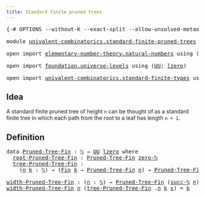 ```yaml
---
title: Standard finite pruned trees
---
```


<pre class="Agda"><a id="54" class="Symbol">{-#</a> <a id="58" class="Keyword">OPTIONS</a> <a id="66" class="Pragma">--without-K</a> <a id="78" class="Pragma">--exact-split</a> <a id="92" class="Pragma">--allow-unsolved-metas</a> <a id="115" class="Symbol">#-}</a>

<a id="120" class="Keyword">module</a> <a id="127" href="univalent-combinatorics.standard-finite-pruned-trees.html" class="Module">univalent-combinatorics.standard-finite-pruned-trees</a> <a id="180" class="Keyword">where</a>

<a id="187" class="Keyword">open</a> <a id="192" class="Keyword">import</a> <a id="199" href="elementary-number-theory.natural-numbers.html" class="Module">elementary-number-theory.natural-numbers</a> <a id="240" class="Keyword">using</a> <a id="246" class="Symbol">(</a><a id="247" href="elementary-number-theory.natural-numbers.html#1444" class="Datatype">ℕ</a><a id="248" class="Symbol">;</a> <a id="250" href="elementary-number-theory.natural-numbers.html#1465" class="InductiveConstructor">zero-ℕ</a><a id="256" class="Symbol">;</a> <a id="258" href="elementary-number-theory.natural-numbers.html#1478" class="InductiveConstructor">succ-ℕ</a><a id="264" class="Symbol">)</a>

<a id="267" class="Keyword">open</a> <a id="272" class="Keyword">import</a> <a id="279" href="foundation.universe-levels.html" class="Module">foundation.universe-levels</a> <a id="306" class="Keyword">using</a> <a id="312" class="Symbol">(</a><a id="313" href="foundation-core.universe-levels.html#222" class="Primitive">UU</a><a id="315" class="Symbol">;</a> <a id="317" href="Agda.Primitive.html#764" class="Primitive">lzero</a><a id="322" class="Symbol">)</a>

<a id="325" class="Keyword">open</a> <a id="330" class="Keyword">import</a> <a id="337" href="univalent-combinatorics.standard-finite-types.html" class="Module">univalent-combinatorics.standard-finite-types</a> <a id="383" class="Keyword">using</a> <a id="389" class="Symbol">(</a><a id="390" href="univalent-combinatorics.standard-finite-types.html#2149" class="Function">Fin</a><a id="393" class="Symbol">)</a>
</pre>
## Idea

A standard finite pruned tree of height `n` can be thought of as a standard finite tree in which each path from the root to a leaf has length `n + 1`.

## Definition

<pre class="Agda"><a id="584" class="Keyword">data</a> <a id="Pruned-Tree-Fin"></a><a id="589" href="univalent-combinatorics.standard-finite-pruned-trees.html#589" class="Datatype">Pruned-Tree-Fin</a> <a id="605" class="Symbol">:</a> <a id="607" href="elementary-number-theory.natural-numbers.html#1444" class="Datatype">ℕ</a> <a id="609" class="Symbol">→</a> <a id="611" href="foundation-core.universe-levels.html#222" class="Primitive">UU</a> <a id="614" href="Agda.Primitive.html#764" class="Primitive">lzero</a> <a id="620" class="Keyword">where</a>
  <a id="Pruned-Tree-Fin.root-Pruned-Tree-Fin"></a><a id="628" href="univalent-combinatorics.standard-finite-pruned-trees.html#628" class="InductiveConstructor">root-Pruned-Tree-Fin</a> <a id="649" class="Symbol">:</a> <a id="651" href="univalent-combinatorics.standard-finite-pruned-trees.html#589" class="Datatype">Pruned-Tree-Fin</a> <a id="667" href="elementary-number-theory.natural-numbers.html#1465" class="InductiveConstructor">zero-ℕ</a>
  <a id="Pruned-Tree-Fin.tree-Pruned-Tree-Fin"></a><a id="676" href="univalent-combinatorics.standard-finite-pruned-trees.html#676" class="InductiveConstructor">tree-Pruned-Tree-Fin</a> <a id="697" class="Symbol">:</a>
    <a id="703" class="Symbol">(</a><a id="704" href="univalent-combinatorics.standard-finite-pruned-trees.html#704" class="Bound">n</a> <a id="706" href="univalent-combinatorics.standard-finite-pruned-trees.html#706" class="Bound">k</a> <a id="708" class="Symbol">:</a> <a id="710" href="elementary-number-theory.natural-numbers.html#1444" class="Datatype">ℕ</a><a id="711" class="Symbol">)</a> <a id="713" class="Symbol">→</a> <a id="715" class="Symbol">(</a><a id="716" href="univalent-combinatorics.standard-finite-types.html#2149" class="Function">Fin</a> <a id="720" href="univalent-combinatorics.standard-finite-pruned-trees.html#706" class="Bound">k</a> <a id="722" class="Symbol">→</a> <a id="724" href="univalent-combinatorics.standard-finite-pruned-trees.html#589" class="Datatype">Pruned-Tree-Fin</a> <a id="740" href="univalent-combinatorics.standard-finite-pruned-trees.html#704" class="Bound">n</a><a id="741" class="Symbol">)</a> <a id="743" class="Symbol">→</a> <a id="745" href="univalent-combinatorics.standard-finite-pruned-trees.html#589" class="Datatype">Pruned-Tree-Fin</a> <a id="761" class="Symbol">(</a><a id="762" href="elementary-number-theory.natural-numbers.html#1478" class="InductiveConstructor">succ-ℕ</a> <a id="769" href="univalent-combinatorics.standard-finite-pruned-trees.html#704" class="Bound">n</a><a id="770" class="Symbol">)</a>

<a id="width-Pruned-Tree-Fin"></a><a id="773" href="univalent-combinatorics.standard-finite-pruned-trees.html#773" class="Function">width-Pruned-Tree-Fin</a> <a id="795" class="Symbol">:</a> <a id="797" class="Symbol">(</a><a id="798" href="univalent-combinatorics.standard-finite-pruned-trees.html#798" class="Bound">n</a> <a id="800" class="Symbol">:</a> <a id="802" href="elementary-number-theory.natural-numbers.html#1444" class="Datatype">ℕ</a><a id="803" class="Symbol">)</a> <a id="805" class="Symbol">→</a> <a id="807" href="univalent-combinatorics.standard-finite-pruned-trees.html#589" class="Datatype">Pruned-Tree-Fin</a> <a id="823" class="Symbol">(</a><a id="824" href="elementary-number-theory.natural-numbers.html#1478" class="InductiveConstructor">succ-ℕ</a> <a id="831" href="univalent-combinatorics.standard-finite-pruned-trees.html#798" class="Bound">n</a><a id="832" class="Symbol">)</a> <a id="834" class="Symbol">→</a> <a id="836" href="elementary-number-theory.natural-numbers.html#1444" class="Datatype">ℕ</a>
<a id="838" href="univalent-combinatorics.standard-finite-pruned-trees.html#773" class="Function">width-Pruned-Tree-Fin</a> <a id="860" href="univalent-combinatorics.standard-finite-pruned-trees.html#860" class="Bound">n</a> <a id="862" class="Symbol">(</a><a id="863" href="univalent-combinatorics.standard-finite-pruned-trees.html#676" class="InductiveConstructor">tree-Pruned-Tree-Fin</a> <a id="884" class="DottedPattern Symbol">.</a><a id="885" href="univalent-combinatorics.standard-finite-pruned-trees.html#860" class="DottedPattern Bound">n</a> <a id="887" href="univalent-combinatorics.standard-finite-pruned-trees.html#887" class="Bound">k</a> <a id="889" href="univalent-combinatorics.standard-finite-pruned-trees.html#889" class="Bound">x</a><a id="890" class="Symbol">)</a> <a id="892" class="Symbol">=</a> <a id="894" href="univalent-combinatorics.standard-finite-pruned-trees.html#887" class="Bound">k</a>
</pre>